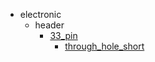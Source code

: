 * electronic
  * header
    * [33_pin](electronic/header/33_pin)
      * [through_hole_short](electronic/header/33_pin/through_hole_short)
